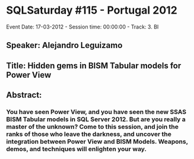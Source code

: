 # SQLSaturday #115 - Portugal 2012
Event Date: 17-03-2012 - Session time: 00:00:00 - Track: 3. BI
## Speaker: Alejandro Leguizamo
## Title: Hidden gems in BISM Tabular models for Power View
## Abstract:
### You have seen Power View, and you have seen the new SSAS BISM Tabular models in SQL Server 2012. But are you really a master of the unknown? Come to this session, and join the ranks of those who leave the darkness, and uncover the integration between Power View and BISM Models. Weapons, demos, and techniques will enlighten your way. 
